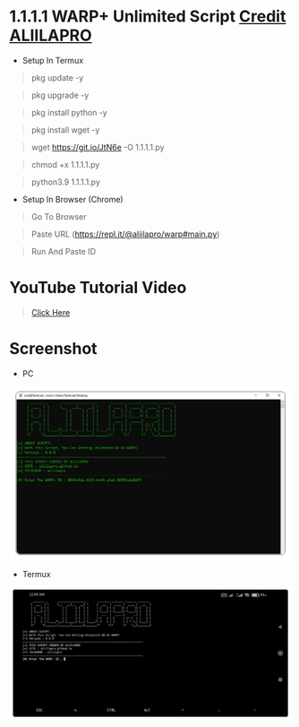 # 1.1.1.1 WARP+ Unlimited Script [Credit ALIILAPRO](https://repl.it/@aliilapro)

* Setup In Termux

> pkg update -y

> pkg upgrade -y

> pkg install python -y

> pkg install wget -y

> wget https://git.io/JtN6e -O 1.1.1.1.py

> chmod +x 1.1.1.1.py

> python3.9 1.1.1.1.py

* Setup In Browser (Chrome)

> Go To Browser

> Paste URL (https://repl.it/@aliilapro/warp#main.py)

> Run And Paste ID

# YouTube Tutorial Video

> [Click Here](https://youtu.be/ndzTh-G25zQ)

# Screenshot

* PC

![View](https://github.com/AungThuMyint/1.1.1.1/blob/main/1.1.1.1.png)

* Termux

![View](https://github.com/AungThuMyint/1.1.1.1/blob/main/Termux.png)
